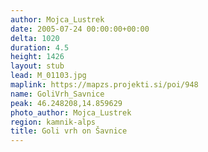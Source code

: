 ```yaml
---
author: Mojca_Lustrek
date: 2005-07-24 00:00:00+00:00
delta: 1020
duration: 4.5
height: 1426
layout: stub
lead: M_01103.jpg
maplink: https://mapzs.projekti.si/poi/948
name: GoliVrh_Savnice
peak: 46.248208,14.859629
photo_author: Mojca_Lustrek
region: kamnik-alps
title: Goli vrh on Šavnice
---
```

